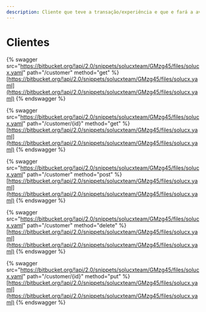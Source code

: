 ```yaml
---
description: Cliente que teve a transação/experiência e que e fará a avaliação da mesma.
---
```


# Clientes



{% swagger src="https://bitbucket.org/!api/2.0/snippets/solucxteam/GMzg45/files/solucx.yaml" path="/customer" method="get" %}
[https://bitbucket.org/!api/2.0/snippets/solucxteam/GMzg45/files/solucx.yaml](https://bitbucket.org/!api/2.0/snippets/solucxteam/GMzg45/files/solucx.yaml)
{% endswagger %}

{% swagger src="https://bitbucket.org/!api/2.0/snippets/solucxteam/GMzg45/files/solucx.yaml" path="/customer/{id}" method="get" %}
[https://bitbucket.org/!api/2.0/snippets/solucxteam/GMzg45/files/solucx.yaml](https://bitbucket.org/!api/2.0/snippets/solucxteam/GMzg45/files/solucx.yaml)
{% endswagger %}

{% swagger src="https://bitbucket.org/!api/2.0/snippets/solucxteam/GMzg45/files/solucx.yaml" path="/customer" method="post" %}
[https://bitbucket.org/!api/2.0/snippets/solucxteam/GMzg45/files/solucx.yaml](https://bitbucket.org/!api/2.0/snippets/solucxteam/GMzg45/files/solucx.yaml)
{% endswagger %}

{% swagger src="https://bitbucket.org/!api/2.0/snippets/solucxteam/GMzg45/files/solucx.yaml" path="/customer" method="delete" %}
[https://bitbucket.org/!api/2.0/snippets/solucxteam/GMzg45/files/solucx.yaml](https://bitbucket.org/!api/2.0/snippets/solucxteam/GMzg45/files/solucx.yaml)
{% endswagger %}

{% swagger src="https://bitbucket.org/!api/2.0/snippets/solucxteam/GMzg45/files/solucx.yaml" path="/customer/{id}" method="put" %}
[https://bitbucket.org/!api/2.0/snippets/solucxteam/GMzg45/files/solucx.yaml](https://bitbucket.org/!api/2.0/snippets/solucxteam/GMzg45/files/solucx.yaml)
{% endswagger %}
